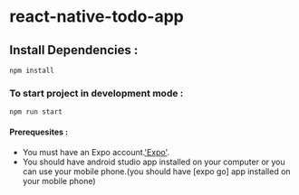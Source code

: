 # react-native-todo-app
## Install Dependencies : 
```
npm install
```
### To start project in development mode : 
```
npm run start
```
#### Prerequesites :
- You must have an Expo account.['Expo']('https://expo.dev/').
- You should have android studio app installed on your computer or you can use your mobile phone.(you should have [expo go] app installed on your mobile phone)

